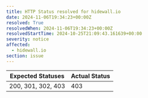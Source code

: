 ```yaml
---
title: HTTP Status resolved for hidewall.io
date: 2024-11-06T19:34:23+00:00Z
resolved: True
resolvedWhen: 2024-11-06T19:34:23+00:00Z
resolvedStartTime: 2024-10-25T21:09:43.161639+00:00
severity: notice
affected:
  - hidewall.io
section: issue
---
```


| Expected Statuses | Actual Status  |
|-------------------|----------------|
| 200, 301, 302, 403 | 403 |
